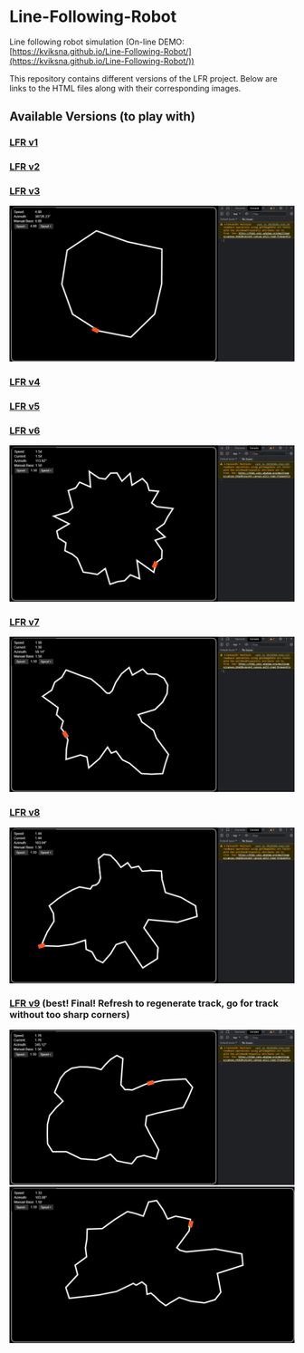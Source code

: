# Line-Following-Robot
Line following robot simulation (On-line DEMO: [https://kviksna.github.io/Line-Following-Robot/](https://kviksna.github.io/Line-Following-Robot/))

This repository contains different versions of the LFR project. Below are links to the HTML files along with their corresponding images.

## Available Versions (to play with)

### [LFR v1](lfr_v1.html)

### [LFR v2](lfr_v2.html)

### [LFR v3](lfr_v3.html)
![LFR v3](lfr_v3.jpg)

### [LFR v4](lfr_v4.html)

### [LFR v5](lfr_v5.html)

### [LFR v6](lfr_v6.html)
![LFR v6](lfr_v6.jpg)

### [LFR v7](lfr_v7.html)
![LFR v7](lfr_v7.jpg)

### [LFR v8](lfr_v8.html)
![LFR v8](lfr_v8.jpg)

### [LFR v9](lfr_v9.html) (best! Final! Refresh to regenerate track, go for track without too sharp corners)
![LFR v9](lfr_v9.jpg)
![LFR v9 Additional](lfr_v9_2.jpg)
